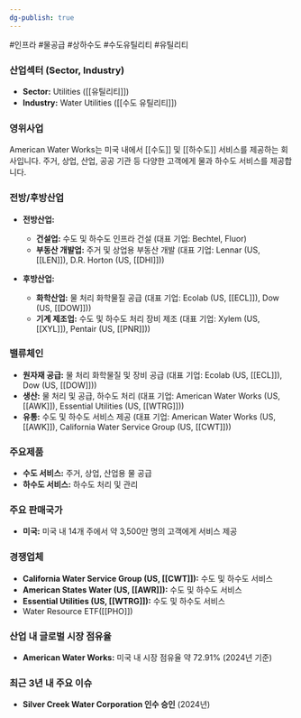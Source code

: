 ```yaml
---
dg-publish: true
---
```

#인프라 #물공급 #상하수도 #수도유틸리티 #유틸리티

### 산업섹터 (Sector, Industry)

- **Sector:** Utilities ([[유틸리티]])
- **Industry:** Water Utilities ([[수도 유틸리티]])

### 영위사업

American Water Works는 미국 내에서 [[수도]] 및 [[하수도]] 서비스를 제공하는 회사입니다. 주거, 상업, 산업, 공공 기관 등 다양한 고객에게 물과 하수도 서비스를 제공합니다.

### 전방/후방산업

- **전방산업:**
    - **건설업:** 수도 및 하수도 인프라 건설 (대표 기업: Bechtel, Fluor)
    - **부동산 개발업:** 주거 및 상업용 부동산 개발 (대표 기업: Lennar (US, [[LEN]]), D.R. Horton (US, [[DHI]]))
      
- **후방산업:**
    - **화학산업:** 물 처리 화학물질 공급 (대표 기업: Ecolab (US, [[ECL]]), Dow (US, [[DOW]]))
    - **기계 제조업:** 수도 및 하수도 처리 장비 제조 (대표 기업: Xylem (US, [[XYL]]), Pentair (US, [[PNR]]))

### 밸류체인

- **원자재 공급:** 물 처리 화학물질 및 장비 공급 (대표 기업: Ecolab (US, [[ECL]]), Dow (US, [[DOW]]))
- **생산:** 물 처리 및 공급, 하수도 처리 (대표 기업: American Water Works (US, [[AWK]]), Essential Utilities (US, [[WTRG]]))
- **유통:** 수도 및 하수도 서비스 제공 (대표 기업: American Water Works (US, [[AWK]]), California Water Service Group (US, [[CWT]]))

### 주요제품

- **수도 서비스:** 주거, 상업, 산업용 물 공급
- **하수도 서비스:** 하수도 처리 및 관리

### 주요 판매국가

- **미국:** 미국 내 14개 주에서 약 3,500만 명의 고객에게 서비스 제공

### 경쟁업체

- **California Water Service Group (US, [[CWT]]):** 수도 및 하수도 서비스
- **American States Water (US, [[AWR]]):** 수도 및 하수도 서비스
- **Essential Utilities (US, [[WTRG]]):** 수도 및 하수도 서비스
- Water Resource ETF([[PHO]])

### 산업 내 글로벌 시장 점유율

- **American Water Works:** 미국 내 시장 점유율 약 72.91% (2024년 기준)

### 최근 3년 내 주요 이슈

- **Silver Creek Water Corporation 인수 승인** (2024년)